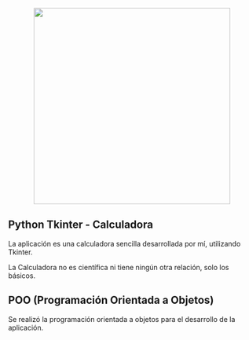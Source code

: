 <p align="center"><img src="https://encrypted-tbn0.gstatic.com/images?q=tbn:ANd9GcQXAtfXdMO2aOuFpq_wf2fE2eM4uvUza_dnGzWjRJq1ryl5nyqj6tKYfKUXEY4EKJADl18&usqp=CAU" width="400"></p>

## Python Tkinter - Calculadora

La aplicación es una calculadora sencilla desarrollada por mí, utilizando Tkinter.

La Calculadora no es científica ni tiene ningún otra relación, solo los básicos.

## POO (Programación Orientada a Objetos)

Se realizó la programación orientada a objetos para el desarrollo de la aplicación.
